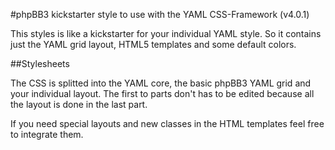 #phpBB3 kickstarter style to use with the YAML CSS-Framework (v4.0.1)

This styles is like a kickstarter for your individual YAML style. So it contains just the YAML grid layout, HTML5 templates and some default colors.

##Stylesheets

The CSS is splitted into the YAML core, the basic phpBB3 YAML grid and your individual layout. The first to parts don't has to be edited because all the layout is done in the last part.

If you need special layouts and new classes in the HTML templates feel free to integrate them.